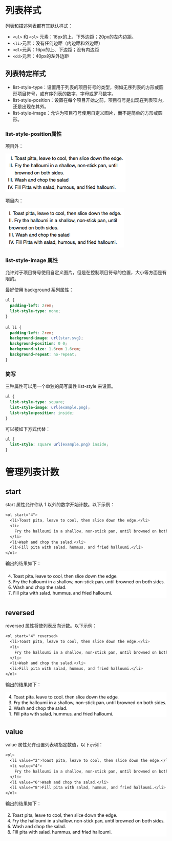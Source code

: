 # 列表样式

列表和描述列表都有其默认样式：

- `<ul>` 和 `<ol>` 元素：16px的上、下外边距；20px的左内边距。
- `<li>`元素：没有任何边距（内边距和外边距）
- `<dl>`元素：16px的上、下边距；没有内边距
- `<dd>`元素：40px的左外边距



## 列表特定样式

- list-style-type：设置用于列表的项目符号的类型，例如无序列表的方形或圆形项目符号，或有序列表的数字、字母或罗马数字。
- list-style-position：设置在每个项目开始之前，项目符号是出现在列表项内，还是出现在其外。
- list-style-image：允许为项目符号使用自定义图片，而不是简单的方形或圆形。



### list-style-position属性

项目外：



![一个有序列表，项目符号被设置为出现在列表项之外](images/列表样式.assets/outer-bullets.png)

项目内：

![一个有序列表，项目符号被设置为出现在列表项之内](images/列表样式.assets/inner-bullets.png)



### list-style-image 属性

允许对于项目符号使用自定义图片，但是在控制项目符号的位置，大小等方面是有限的。

最好使用 background 系列属性：

```css
ul {
  padding-left: 2rem;
  list-style-type: none;
}

ul li {
  padding-left: 2rem;
  background-image: url(star.svg);
  background-position: 0 0;
  background-size: 1.6rem 1.6rem;
  background-repeat: no-repeat;
}
```



### 简写

三种属性可以用一个单独的简写属性 list-style 来设置。

```css
ul {
  list-style-type: square;
  list-style-image: url(example.png);
  list-style-position: inside;
}
```

可以被如下方式代替：

```css
ul {
  list-style: square url(example.png) inside;
}
```



# 管理列表计数

## start

start 属性允许你从 1 以外的数字开始计数。以下示例：

```css
<ol start="4">
  <li>Toast pita, leave to cool, then slice down the edge.</li>
  <li>
    Fry the halloumi in a shallow, non-stick pan, until browned on both sides.
  </li>
  <li>Wash and chop the salad.</li>
  <li>Fill pita with salad, hummus, and fried halloumi.</li>
</ol>
```

输出的结果如下：

![image-20240417185155019](images/列表样式.assets/image-20240417185155019.png)



## reversed

reversed 属性将使列表反向计数。以下示例：

```css
<ol start="4" reversed>
  <li>Toast pita, leave to cool, then slice down the edge.</li>
  <li>
    Fry the halloumi in a shallow, non-stick pan, until browned on both sides.
  </li>
  <li>Wash and chop the salad.</li>
  <li>Fill pita with salad, hummus, and fried halloumi.</li>
</ol>
```

输出的结果如下：

![image-20240417185228707](images/列表样式.assets/image-20240417185228707.png)



## value

value 属性允许设置列表项指定数值，以下示例：

```css
<ol>
  <li value="2">Toast pita, leave to cool, then slice down the edge.</li>
  <li value="4">
    Fry the halloumi in a shallow, non-stick pan, until browned on both sides.
  </li>
  <li value="6">Wash and chop the salad.</li>
  <li value="8">Fill pita with salad, hummus, and fried halloumi.</li>
</ol>
```

输出的结果如下：

![image-20240417185311168](images/列表样式.assets/image-20240417185311168.png)